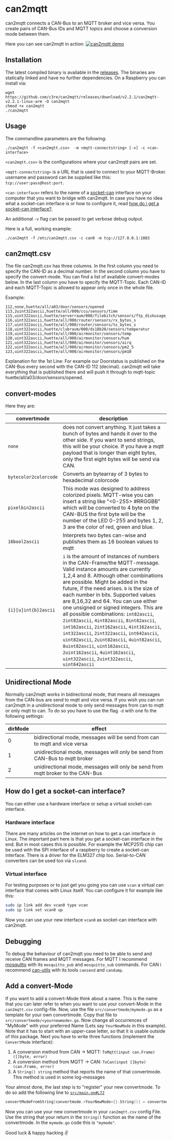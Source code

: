 # can2mqtt
can2mqtt connects a CAN-Bus to an MQTT broker and vice versa. You create pairs of CAN-Bus IDs and MQTT topics and choose a conversion mode between them. 

Here you can see can2mqtt in action:
[![can2mqtt demo](screenshot.png)](https://asciinema.org/a/542608?autoplay=1)

## Installation
The latest compiled binary is available in the [releases](https://github.com/c3re/can2mqtt/releases/latest).
The binaries are statically linked and have no further dependencies. On a Raspberry you can install via:
```
wget https://github.com/c3re/can2mqtt/releases/download/v2.2.1/can2mqtt-v2.2.1-linux-arm -O can2mqtt
chmod +x can2mqtt
./can2mqtt
```

## Usage
The commandline parameters are the following:
 ```
 ./can2mqtt -f <can2mqtt.csv>  -m <mqtt-connectstring> [-v] -c <can-interface>
 ```
 
`<can2mqtt.csv>` is the configurations where your can2mqtt pairs are set.

`<mqtt-connectstring>` is a URL that is used to connect to your MQTT-Broker. username and password can be supplied like this: `tcp://user:pass@host:port`.

`<can-interface>` refers to the name of a [socket-can](https://www.kernel.org/doc/html/next/networking/can.html) interface on your computer that you want to bridge with can2mqtt. In case you have no idea what a socket-can interface is or how to configure it, read [how do i get a socket-can interface?](#how-do-i-get-a-socket-can-interface).

An additional `-v` flag can be passed to get verbose debug output.

Here is a full, working example:
```
./can2mqtt -f /etc/can2mqtt.csv -c can0 -m tcp://127.0.0.1:1883
```
## can2mqtt.csv
The file can2mqtt.csv has three columns. In the first column you need to specify the CAN-ID as a decimal number. In the second column you have to specify the convert-mode. You can find a list of available convert-modes below. In the last column you have to specify the MQTT-Topic. Each CAN-ID and each MQTT-Topic is allowed to appear only once in the whole file.

Example:
```
112,none,huette/all/a03/door/sensors/opened
113,2uint322ascii,huette/all/000/ccu/sensors/time
115,uint322ascii,huette/serverraum/000/filebitch/sensors/ftp_diskusage_percent
116,uint322ascii,huette/all/000/router/sensors/rx_bytes_s
117,uint322ascii,huette/all/000/router/sensors/tx_bytes_s
118,uint322ascii,huette/clubraum/000/ds18b20/sensors/temperatur
119,uint322ascii,huette/all/000/airmonitor/sensors/temp
120,uint322ascii,huette/all/000/airmonitor/sensors/hum
121,uint322ascii,huette/all/000/airmonitor/sensors/airq
122,uint322ascii,huette/all/000/airmonitor/sensors/pm2_5
123,uint322ascii,huette/all/000/airmonitor/sensors/pm10
```

Explanation for the 1st Line: For example our Doorstatus is published on the CAN-Bus every second with the CAN-ID 112 (decimal). can2mqtt will take everything that is published there and will push it through to mqtt-topic huette/all/a03/door/sensors/opened.

## convert-modes
Here they are:

| convertmode           | description                                                                                                                                                                                                                                                                                                                                                                                                                                                                                                                                                                                                                                                                                                               |
|-----------------------|---------------------------------------------------------------------------------------------------------------------------------------------------------------------------------------------------------------------------------------------------------------------------------------------------------------------------------------------------------------------------------------------------------------------------------------------------------------------------------------------------------------------------------------------------------------------------------------------------------------------------------------------------------------------------------------------------------------------------|
| `none`                | does not convert anything. It just takes a bunch of bytes and hands it over to the other side. If you want to send strings, this will be your choice. If you have a mqtt payload that is longer than eight bytes, only the first eight bytes will be send via CAN.                                                                                                                                                                                                                                                                                                                                                                                                                                                        |
| `bytecolor2colorcode` | Converts an bytearray of 3 bytes to hexadecimal colorcode                                                                                                                                                                                                                                                                                                                                                                                                                                                                                                                                                                                                                                                                 |
| `pixelbin2ascii`      | This mode was designed to address colorized pixels. MQTT-wise you can insert a string like "<0-255> #RRGGBB" which will be converted to 4 byte on the CAN-BUS the first byte will be the number of the LED 0-255 and bytes 1, 2, 3 are the color of red, green and blue.                                                                                                                                                                                                                                                                                                                                                                                                                                                  |
| `16bool2ascii`        | Interprets two bytes can-wise and publishes them as 16 boolean values to mqtt                                                                                                                                                                                                                                                                                                                                                                                                                                                                                                                                                                                                                                             |
| `{i}[u]int{b}2ascii`  | `i` is the amount of instances of numbers in the CAN-Frame/the MQTT-message. Valid instance amounts are currently 1,2,4 and 8. Although other combinations are possible. Might be added in the future, if the need arises. `b` is the size of each number in bits. Supported values are 8,16,32 and 64. You can use either one unsigned or signed integers. This are all possible combinations:  `int82ascii`, `2int82ascii`, `4int82ascii`, `8int82ascii`, `int162ascii`, `2int162ascii`, `4int162ascii`, `int322ascii`, `2int322ascii`, `int642ascii`, `uint82ascii`, `2uint82ascii`, `4uint82ascii`, `8uint82ascii`, `uint162ascii`, `2uint162ascii`, `4uint162ascii`, `uint322ascii`, `2uint322ascii`, `uint642ascii` |


## Unidirectional Mode
Normally can2mqtt works in bidirectional mode, that means all messages from the CAN-bus are send to mqtt and vice versa. If you wish you can run can2mqtt in a unidirectional mode to only send messages from can to mqtt or only mqtt to can. To do so you have to use the flag `-d` with one fo the following settings:

| dirMode | effect                                                                          |
|---------|---------------------------------------------------------------------------------|
| 0       | bidirectional mode, messages will be send from can to mqtt and vice versa       |
| 1       | unidirectional mode, messages will only be send from CAN-Bus to mqtt broker     |
| 2       | unidirectional mode, messages will only be send from mqtt broker to the CAN-Bus |
## How do I get a socket-can interface?
You can either use a hardware interface or setup a virtual socket-can interface.
### Hardware interface
There are many articles on the internet on how to get a can interface in Linux. The important part here is that you get a socket-can interface in the end. But in most cases this is possible. For example the MCP2515 chip can be used with the SPI interface of a raspberry to create a socket-can interface. There is a driver for the ELM327 chip too. Serial-to-CAN converters can be used too via `slcand`.
### Virtual interface
For testing purposes or to just get you going you can use `vcan` a virtual can interface that comes with Linux itself. You can configure it for example like this:
```bash
sudo ip link add dev vcan0 type vcan
sudo ip link set vcan0 up
```
Now you can use your new interface `vcan0` as socket-can interface with can2mqtt.

## Debugging
To debug the behaviour of can2mqtt you need to be able to send and receive CAN frames and MQTT messages. For MQTT I recommend [mosquitto](https://mosquitto.org/) with its `mosquitto_pub` and `mosquitto_sub` commands. For CAN i recommend [can-utils]() with its tools `cansend` and `candump`.

## Add a convert-Mode
If you want to add a convert-Mode think about a name. This is the name that you can later refer to when you want to
use your convert-Mode in the `can2mqtt.csv` config-file. Now, use the file `src/convertmode/mymode.go` as a template for your own convertmode. Copy that file to `src/convertmode/<yournewmode>.go`. Now change all occurrences of "MyMode" with your preferred Name (Lets say `YourNewMode` in this example). Note that it has to start with an upper-case letter, so that it is usable outside of this package. Next you have to write three functions (implement the `ConvertMode` interface):
1. A conversion method from CAN -> MQTT: `ToMqtt(input can.Frame) ([]byte, error)`
2. A conversion method from MQTT -> CAN: `ToCan(input []byte) (can.Frame, error)`
3. A `String() string` method that reports the name of that convertmode. This method is used in some log-messages

Your almost done, the last step is to "register" your new convertmode. To do so add the following line to [`src/main.go#L72`](./src/main.go#L72)
```go
convertModeFromString[convertmode.<YourNewMode>{}.String()] = convertmode.<YourNewMode>{}
```

Now you can use your new convertmode in your `can2mqtt.csv` config File. Use the string that your return in the `String()` function as the name of the convertmode. In the `mymode.go` code this is `"mymode"`.

Good luck & happy hacking ✌